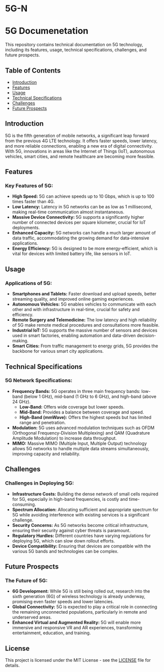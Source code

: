 # 5G-N

# 5G Documenetation

This repository contains technical documentation on 5G technology, including its features, usage, technical specifications, challenges, and future prospects.

## Table of Contents

- [Introduction](#introduction)
- [Features](#features)
- [Usage](#usage)
- [Technical Specifications](#technical-specifications)
- [Challenges](#challenges)
- [Future Prospects](#future-prospects)

## Introduction

5G is the fifth generation of mobile networks, a significant leap forward from the previous 4G LTE technology. It offers faster speeds, lower latency, and more reliable connections, enabling a new era of digital connectivity. With 5G, innovations in areas like the Internet of Things (IoT), autonomous vehicles, smart cities, and remote healthcare are becoming more feasible.

## Features

### Key Features of 5G:

- **High Speed:** 5G can achieve speeds up to 10 Gbps, which is up to 100 times faster than 4G.
- **Low Latency:** Latency in 5G networks can be as low as 1 millisecond, making real-time communication almost instantaneous.
- **Massive Device Connectivity:** 5G supports a significantly higher number of connected devices per square kilometer, crucial for IoT deployments.
- **Enhanced Capacity:** 5G networks can handle a much larger amount of data traffic, accommodating the growing demand for data-intensive applications.
- **Energy Efficiency:** 5G is designed to be more energy-efficient, which is vital for devices with limited battery life, like sensors in IoT.

## Usage

### Applications of 5G:

- **Smartphones and Tablets:** Faster download and upload speeds, better streaming quality, and improved online gaming experiences.
- **Autonomous Vehicles:** 5G enables vehicles to communicate with each other and with infrastructure in real-time, crucial for safety and efficiency.
- **Remote Surgery and Telemedicine:** The low latency and high reliability of 5G make remote medical procedures and consultations more feasible.
- **Industrial IoT:** 5G supports the massive number of sensors and devices used in smart factories, enabling automation and data-driven decision-making.
- **Smart Cities:** From traffic management to energy grids, 5G provides the backbone for various smart city applications.

## Technical Specifications

### 5G Network Specifications:

- **Frequency Bands:** 5G operates in three main frequency bands: low-band (below 1 GHz), mid-band (1 GHz to 6 GHz), and high-band (above 24 GHz).
    - **Low-Band:** Offers wide coverage but lower speeds.
    - **Mid-Band:** Provides a balance between coverage and speed.
    - **High-Band (mmWave):** Offers the highest speeds but has limited range and penetration.
- **Modulation:** 5G uses advanced modulation techniques such as OFDM (Orthogonal Frequency-Division Multiplexing) and QAM (Quadrature Amplitude Modulation) to increase data throughput.
- **MIMO:** Massive MIMO (Multiple Input, Multiple Output) technology allows 5G networks to handle multiple data streams simultaneously, improving capacity and reliability.

## Challenges

### Challenges in Deploying 5G:

- **Infrastructure Costs:** Building the dense network of small cells required for 5G, especially in high-band frequencies, is costly and time-consuming.
- **Spectrum Allocation:** Allocating sufficient and appropriate spectrum for 5G while avoiding interference with existing services is a significant challenge.
- **Security Concerns:** As 5G networks become critical infrastructure, ensuring their security against cyber threats is paramount.
- **Regulatory Hurdles:** Different countries have varying regulations for deploying 5G, which can slow down rollout efforts.
- **Device Compatibility:** Ensuring that devices are compatible with the various 5G bands and technologies can be complex.

## Future Prospects

### The Future of 5G:

- **6G Development:** While 5G is still being rolled out, research into the sixth generation (6G) of wireless technology is already underway, promising even faster speeds and lower latencies.
- **Global Connectivity:** 5G is expected to play a critical role in connecting the remaining unconnected populations, particularly in remote and underserved areas.
- **Enhanced Virtual and Augmented Reality:** 5G will enable more immersive and responsive VR and AR experiences, transforming entertainment, education, and training.


## License

This project is licensed under the MIT License - see the [LICENSE](LICENSE) file for details.

